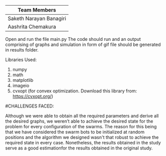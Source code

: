 


|Team Members
|--
|Saketh Narayan Banagiri
|Aashrita Chemakura

Open and run the file main.py
The code should run and an output comprising of graphs and simulation in form of gif file should be generated in results folder.

Libraries Used:
1. numpy
2. math
3. matplotlib
4. imageio
5. cvxopt (for convex optimization. Download this library from: https://cvxopt.org/)



#CHALLENGES FACED:

Although we were able to obtain all the required parameters and derive all the desired graphs, we weren’t able to achieve the desired state for the problem for every configuration of the swarms. The reason for this being that we have considered the swarm bots to be initialized at random positions and the algorithm we designed wasn't that robust to achieve the required state in every case. Nonetheless, the results obtained in the study serve as a good estimationfor the results obtained in the original study.
